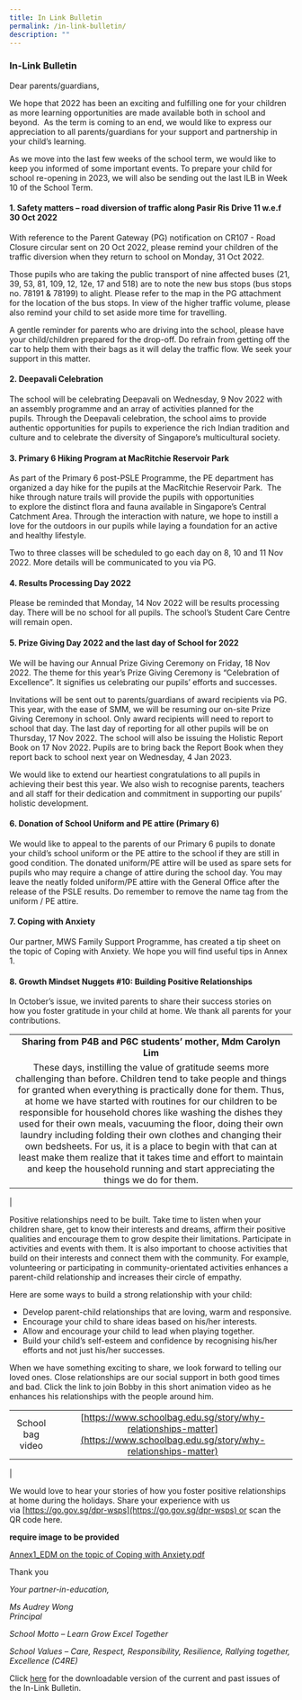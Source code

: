 ```yaml
---
title: In Link Bulletin
permalink: /in-link-bulletin/
description: ""
---
```

### **In-Link Bulletin**
Dear parents/guardians,  

We hope that 2022 has been an exciting and fulfilling one for your children as more learning opportunities are made available both in school and beyond.  As the term is coming to an end, we would like to express our appreciation to all parents/guardians for your support and partnership in your child’s learning.

As we move into the last few weeks of the school term, we would like to keep you informed of some important events. To prepare your child for school re-opening in 2023, we will also be sending out the last ILB in Week 10 of the School Term.

#### **1. Safety matters – road diversion of traffic along Pasir Ris Drive 11 w.e.f 30 Oct 2022**
With reference to the Parent Gateway (PG) notification on CR107 - Road Closure circular sent on 20 Oct 2022, please remind your children of the traffic diversion when they return to school on Monday, 31 Oct 2022.

Those pupils who are taking the public transport of nine affected buses (21, 39, 53, 81, 109, 12, 12e, 17 and 518) are to note the new bus stops (bus stops no. 78191 & 78199) to alight. Please refer to the map in the PG attachment for the location of the bus stops. In view of the higher traffic volume, please also remind your child to set aside more time for travelling.

A gentle reminder for parents who are driving into the school, please have your child/children prepared for the drop-off. Do refrain from getting off the car to help them with their bags as it will delay the traffic flow. We seek your support in this matter.

#### **2. Deepavali Celebration**
The school will be celebrating Deepavali on Wednesday, 9 Nov 2022 with an assembly programme and an array of activities planned for the pupils. Through the Deepavali celebration, the school aims to provide authentic opportunities for pupils to experience the rich Indian tradition and culture and to celebrate the diversity of Singapore’s multicultural society.

#### **3. Primary 6 Hiking Program at MacRitchie Reservoir Park**
As part of the Primary 6 post-PSLE Programme, the PE department has organized a day hike for the pupils at the MacRitchie Reservoir Park.  The hike through nature trails will provide the pupils with opportunities to explore the distinct flora and fauna available in Singapore’s Central Catchment Area. Through the interaction with nature, we hope to instill a love for the outdoors in our pupils while laying a foundation for an active and healthy lifestyle.

Two to three classes will be scheduled to go each day on 8, 10 and 11 Nov 2022. More details will be communicated to you via PG.

#### **4. Results Processing Day 2022**
Please be reminded that Monday, 14 Nov 2022 will be results processing day. There will be no school for all pupils. The school’s Student Care Centre will remain open.

#### **5. Prize Giving Day 2022 and the last day of School for 2022**
We will be having our Annual Prize Giving Ceremony on Friday, 18 Nov 2022. The theme for this year’s Prize Giving Ceremony is “Celebration of Excellence”. It signifies us celebrating our pupils’ efforts and successes.

Invitations will be sent out to parents/guardians of award recipients via PG. This year, with the ease of SMM, we will be resuming our on-site Prize Giving Ceremony in school. Only award recipients will need to report to school that day. The last day of reporting for all other pupils will be on Thursday, 17 Nov 2022. The school will also be issuing the Holistic Report Book on 17 Nov 2022. Pupils are to bring back the Report Book when they report back to school next year on Wednesday, 4 Jan 2023.

We would like to extend our heartiest congratulations to all pupils in achieving their best this year. We also wish to recognise parents, teachers and all staff for their dedication and commitment in supporting our pupils’ holistic development.

#### **6. Donation of School Uniform and PE attire (Primary 6)**
We would like to appeal to the parents of our Primary 6 pupils to donate your child’s school uniform or the PE attire to the school if they are still in good condition. The donated uniform/PE attire will be used as spare sets for pupils who may require a change of attire during the school day. You may leave the neatly folded uniform/PE attire with the General Office after the release of the PSLE results. Do remember to remove the name tag from the uniform / PE attire.

#### **7. Coping with Anxiety**
Our partner, MWS Family Support Programme, has created a tip sheet on the topic of Coping with Anxiety. We hope you will find useful tips in Annex 1.

#### **8. Growth Mindset Nuggets #10: Building Positive Relationships**
In October’s issue, we invited parents to share their success stories on how you foster gratitude in your child at home. We thank all parents for your contributions.

|  |
|:---:|
| **Sharing from P4B and P6C students’ mother, Mdm Carolyn Lim** |
| These days, instilling the value of gratitude seems more challenging than before. Children tend to take people and things for granted when everything is practically done for them. Thus, at home we have started with routines for our children to be responsible for household chores like washing the dishes they used for their own meals, vacuuming the floor, doing their own laundry including folding their own clothes and changing their own bedsheets. For us, it is a place to begin with that can at least make them realize that it takes time and effort to maintain and keep the household running and start appreciating the things we do for them. |
|

Positive relationships need to be built. Take time to listen when your children share, get to know their interests and dreams, affirm their positive qualities and encourage them to grow despite their limitations. Participate in activities and events with them. It is also important to choose activities that build on their interests and connect them with the community. For example, volunteering or participating in community-orientated activities enhances a parent-child relationship and increases their circle of empathy.

Here are some ways to build a strong relationship with your child:
*   Develop parent-child relationships that are loving, warm and responsive.
*   Encourage your child to share ideas based on his/her interests.
*   Allow and encourage your child to lead when playing together.
*   Build your child’s self-esteem and confidence by recognising his/her efforts and not just his/her successes.

When we have something exciting to share, we look forward to telling our loved ones. Close relationships are our social support in both good times and bad. Click the link to join Bobby in this short animation video as he enhances his relationships with the people around him.

|  |  |
|:---:|:---:|
| School bag video | [https://www.schoolbag.edu.sg/story/why-relationships-matter](https://www.schoolbag.edu.sg/story/why-relationships-matter) |
|

We would love to hear your stories of how you foster positive relationships at home during the holidays. Share your experience with us via [https://go.gov.sg/dpr-wsps](https://go.gov.sg/dpr-wsps) or scan the QR code here.

**require image to be provided**

[Annex1_EDM on the topic of Coping with Anxiety.pdf](/files/copingwithanxiety.pdf)

Thank you

_Your partner-in-education,_  

_Ms Audrey Wong_<br>
_Principal_

_School Motto – Learn Grow Excel Together_

_School Values – Care, Respect, Responsibility, Resilience, Rallying together, Excellence (C4RE)_

Click [here](https://staging.d107tbbuy8btfe.amplifyapp.com/useful-links/in-link-bulleting-archive/) for the downloadable version of the current and past issues of the In-Link Bulletin.